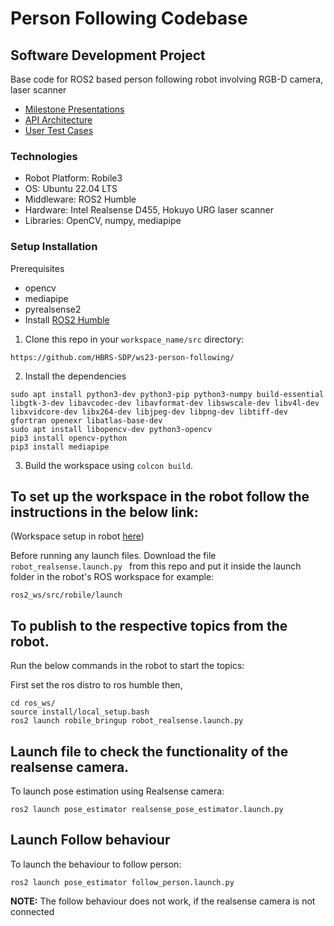 # Person Following Codebase
## Software Development Project
 
Base code for ROS2 based person following robot involving RGB-D camera, laser scanner <br>
- [Milestone Presentations](https://drive.google.com/drive/folders/1fSUbau2GBS1j4a7OnIZlPYnxty2QNiYR?usp=drive_link) <br>
- [API Architecture](https://github.com/HBRS-SDP/ws23-person-following/blob/main/API_architecture.md)
- [User Test Cases](https://github.com/HBRS-SDP/ws23-person-following/blob/main/User_Test_Cases.md)

### Technologies
- Robot Platform: Robile3
- OS: Ubuntu 22.04 LTS
- Middleware: ROS2 Humble
- Hardware: Intel Realsense D455, Hokuyo URG laser scanner
- Libraries: OpenCV, numpy, mediapipe

### Setup Installation 
Prerequisites
- opencv
- mediapipe
- pyrealsense2
- Install [ROS2 Humble](https://docs.ros.org/en/humble/Installation/Ubuntu-Install-Debians.html)

1. Clone this repo in your ```workspace_name/src``` directory:
```
https://github.com/HBRS-SDP/ws23-person-following/
```
2. Install the dependencies
```
sudo apt install python3-dev python3-pip python3-numpy build-essential libgtk-3-dev libavcodec-dev libavformat-dev libswscale-dev libv4l-dev libxvidcore-dev libx264-dev libjpeg-dev libpng-dev libtiff-dev gfortran openexr libatlas-base-dev
sudo apt install libopencv-dev python3-opencv
pip3 install opencv-python
pip3 install mediapipe

```
3. Build the workspace using ```colcon build```.


## To set up the workspace in the robot follow the instructions in the below link:

(Workspace setup in robot [here](https://robile-amr.readthedocs.io/en/humble/source/getting_started.html#cloning-repositories-from-hbrs-amr-group))

Before running any launch files. Download the file ```robot_realsense.launch.py ``` from this repo and put it inside the launch folder in the robot's ROS workspace for example:

```ros2_ws/src/robile/launch```

## To publish to the respective topics from the robot.

Run the below commands in the robot to start the topics:

First set the ros distro to ros humble then,

```
cd ros_ws/ 
source install/local_setup.bash
ros2 launch robile_bringup robot_realsense.launch.py 

```

## Launch file to check the functionality of the realsense camera.
To launch pose estimation using Realsense camera:
```
ros2 launch pose_estimator realsense_pose_estimator.launch.py 
```
## Launch Follow behaviour
To launch the behaviour to follow person:  
```
ros2 launch pose_estimator follow_person.launch.py
```

**NOTE:** The follow behaviour does not work, if the realsense camera is not connected
